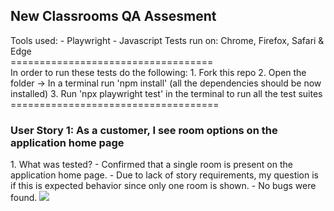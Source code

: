 <h2>New Classrooms QA Assesment</h2>
Tools used:
- Playwright
- Javascript
Tests run on: Chrome, Firefox, Safari & Edge
<br>
===================================
<br>
In order to run these tests do the following:
1. Fork this repo
2. Open the folder -> In a terminal run 'npm install' (all the dependencies should be now installed)
3. Run 'npx playwright test' in the terminal to run all the test suites
====================================
<h3>User Story 1: As a customer, I see room options on the application home page</h3>
1. What was tested?
- Confirmed that a single room is present on the application home page.
- Due to lack of story requirements, my question is if this is expected behavior since only one room is shown.
- No bugs were found.
<image src='images/UserStory1Image.png'>
